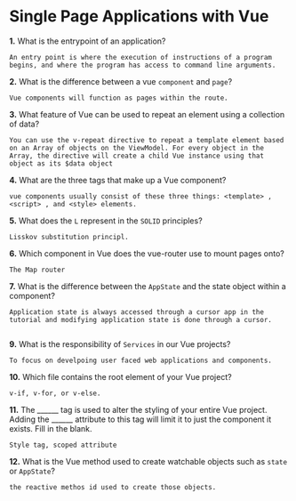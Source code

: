 # Single Page Applications with Vue

**1.** What is the entrypoint of an application?
<!-- enter you answer in the space below -->
```
An entry point is where the execution of instructions of a program begins, and where the program has access to command line arguments.

```
**2.** What is the difference between a vue `component` and `page`?
<!-- enter you answer in the space below -->
```
Vue components will function as pages within the route.

```
**3.** What feature of Vue can be used to repeat an element using a collection of data?
<!-- enter you answer in the space below -->
```
You can use the v-repeat directive to repeat a template element based on an Array of objects on the ViewModel. For every object in the Array, the directive will create a child Vue instance using that object as its $data object

```
**4.** What are the three tags that make up a Vue component?
<!-- enter you answer in the space below -->
```
vue components usually consist of these three things: <template> , <script> , and <style> elements. 

```
**5.** What does the `L` represent in the `SOLID` principles?
<!-- enter you answer in the space below -->
```
Lisskov substitution principl.

```
**6.** Which component in Vue does the vue-router use to mount pages onto?
<!-- enter you answer in the space below -->
```
The Map router

```
**7.** What is the difference between the `AppState` and the state object within a component?
<!-- enter you answer in the space below -->
```
Application state is always accessed through a cursor app in the tutorial and modifying application state is done through a cursor.


```
**9.** What is the responsibility of `Services` in our Vue projects?
<!-- enter you answer in the space below -->
```
To focus on develpoing user faced web applications and components.

```
**10.** Which file contains the root element of your Vue project?
<!-- enter you answer in the space below -->
```
v-if, v-for, or v-else. 

```
**11.** The ______ tag is used to alter the styling of your entire Vue project.  Adding the ______ attribute to this tag will limit it to just the component it exists.  Fill in the blank.
<!-- enter you answer in the space below -->
```
Style tag, scoped attribute

```
**12.** What is the Vue method used to create watchable objects such as `state` or `AppState`?
<!-- enter you answer in the space below -->
```
the reactive methos id used to create those objects.

```